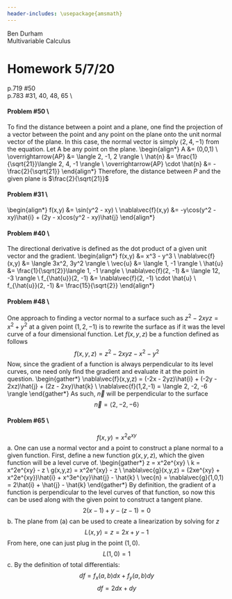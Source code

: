 ```yaml
---
header-includes: \usepackage{amsmath}
---
```


Ben Durham \
Multivariable Calculus

# Homework 5/7/20
p.719 #50 \
p.783 #31, 40, 48, 65 \

#### Problem \#50 \
To find the distance between a point and a plane, one find the projection of a
vector between the point and any point on the plane onto the unit normal vector
of the plane. In this case, the normal vector is simply $\langle 2, 4, -1
\rangle$ from the equation. Let A be any point on the plane.
\begin{align*}
A &= (0,0,1) \\
\overrightarrow{AP} &= \langle 2, -1, 2 \rangle \\
\hat{n} &= \frac{1}{\sqrt{21}}\langle 2, 4, -1 \rangle \\
\overrightarrow{AP} \cdot \hat{n} &= -\frac{2}{\sqrt{21}}
\end{align*}
Therefore, the distance between $P$ and the given plane is $\frac{2}{\sqrt{21}}$

#### Problem \#31 \
\begin{align*}
f(x,y) &= \sin(y^2 - xy) \\
\nabla\vec{f}(x,y) &= -y\cos(y^2 - xy)\hat{i} + (2y - x)cos(y^2 - xy)\hat{j}
\end{align*}

#### Problem \#40 \
The directional derivative is defined as the dot product of a given unit vector
and the gradient.
\begin{align*}
f(x,y) &= x^3 - y^3 \\
\nabla\vec{f} (x,y) &= \langle 3x^2, 3y^2 \rangle \\
\vec{u} &= \langle 1, -1 \rangle \\
\hat{u} &= \frac{1}{\sqrt{2}}\langle 1, -1 \rangle \\
\nabla\vec{f}(2, -1) &= \langle 12, -3 \rangle \\
f_{\hat{u}}(2, -1) &= \nabla\vec{f}(2, -1) \cdot \hat{u} \\
f_{\hat{u}}(2, -1) &= \frac{15}{\sqrt{2}}
\end{align*}

#### Problem \#48 \
One approach to finding a vector normal to a surface such as $z^2 - 2xyz = 
x^2 + y^2$ at a given point $(1, 2, -1)$ is to rewrite the surface as if it was
the level curve of a four dimensional function. Let $f(x,y,z)$ be a function
defined as follows
$$ f(x,y,z) = z^2 - 2xyz - x^2 - y^2 $$
Now, since the gradient of a function is always perpendicular to its level
curves, one need only find the gradient and evaluate it at the point in
question.
\begin{gather*}
\nabla\vec{f}(x,y,z) = (-2x - 2yz)\hat{i} + (-2y - 2xz)\hat{j} + (2z -
2xy)\hat{k} \\
\nabla\vec{f}(1,2,-1) = \langle 2, -2, -6 \rangle
\end{gather*}
As such, $\vec{n}$ will be perpendicular to the surface
$$\vec{n} = \langle 2, -2, -6 \rangle $$


#### Problem \#65 \
$$ f(x,y) = x^2e^{xy} $$
a.  One can use a normal vector and a point to construct a plane normal to a
given function. First, define a new function $g(x,y,z)$, which the given
function will be a level curve of.
\begin{gather*}
z = x^2e^{xy} \\
k = x^2e^{xy} - z \\
g(x,y,z) = x^2e^{xy} - z \\
\nabla\vec{g}(x,y,z) = (2xe^{xy} + x^2e^{xy})\hat{i} + x^3e^{xy}\hat{j} -
\hat{k} \\
\vec{n} = \nabla\vec{g}(1,0,1) = 2\hat{i} + \hat{j} - \hat{k}
\end{gather*}
By definition, the gradient of a function is perpendicular to the level curves
of that function, so now this can be used along with the given point to
construct a tangent plane.
$$ 2(x-1) + y - (z-1) = 0 $$
b.  The plane from (a) can be used to create a linearization by solving for $z$
$$ L(x,y) = z = 2x + y - 1 $$
From here, one can just plug in the point $(1,0)$.
$$ L(1, 0) = 1 $$
c.  By the definition of total differentials:
$$ df = f_x(a,b)dx + f_y(a,b)dy $$
$$ df = 2dx + dy $$




